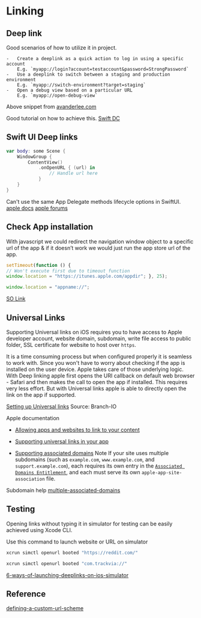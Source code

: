 # Linking

## Deep link

Good scenarios of how to utilize it in project.

```text
-   Create a deeplink as a quick action to log in using a specific account  
    E.g. `myapp://login?account=testaccount&password=StrongPassword`
-   Use a deeplink to switch between a staging and production environment  
    E.g. `myapp://switch-environment?target=staging`
-   Open a debug view based on a particular URL  
    E.g. `myapp://open-debug-view`
```

Above snippet from [avanderlee.com](https://www.avanderlee.com/swiftui/deeplink-url-handling) 

Good tutorial on how to achieve this.
[Swift DC](https://www.swiftdevcenter.com/custom-url-scheme-deep-link-ios-13-and-later-swift-5/)

## Swift UI Deep links

```swift
var body: some Scene {
    WindowGroup {
        ContentView()
            .onOpenURL { (url) in
                // Handle url here
            }
    }
}
```

Can't use the same App Delegate methods lifecycle options in SwiftUI.
[apple docs](https://developer.apple.com/documentation/swiftui/view/onopenurl(perform:)/)
[apple forums](https://developer.apple.com/forums/thread/651234)

## Check App installation

With javascript we could redirect the navigation window object to a specific url of the app & if it doesn’t work we would just run the app store url of the app.

```javascript
setTimeout(function () { 
// Won't execute first due to timeout function
window.location = "https://itunes.apple.com/appdir"; }, 25);

window.location = "appname://";
```

[SO Link](https://stackoverflow.com/questions/13044805/how-to-check-if-an-app-is-installed-from-a-web-page-on-an-iphone?rq=1)

## Universal Links

Supporting Universal links on iOS requires you to have access to Apple developer account, website domain, subdomain, write file access to public folder, SSL certificate for website to host over `https`. 

It is a time consuming process but when configured properly it is seamless to work with. Since you won't have to worry about checking if the app is installed on the user device. Apple takes care of those underlying logic. With Deep linking apple first opens the URI callback on default web browser - Safari and then makes the call to open the app if installed. This requires very less effort.
But with Universal links apple is able to directly open the link on the app if supported.

[Setting up Universal links](https://www.branch.io/resources/blog/how-to-setup-universal-links-to-deep-link-on-apple-ios/) Source: Branch-IO

Apple documentation

- [Allowing apps and websites to link to your content](https://developer.apple.com/documentation/xcode/allowing-apps-and-websites-to-link-to-your-content?language=objc)
- [Supporting universal links in your app](https://developer.apple.com/documentation/xcode/supporting-universal-links-in-your-app?language=objc)

- [Supporting associated domains](https://developer.apple.com/documentation/xcode/supporting-associated-domains?language=objc)
Note
If your site uses multiple subdomains (such as `example.com`, `www.example.com`, and `support.example.com`), each requires its own entry in the [`Associated Domains Entitlement`](https://developer.apple.com/documentation/bundleresources/entitlements/com_apple_developer_associated-domains), and each must serve its own `apple-app-site-association` file.

Subdomain help
[multiple-associated-domains](https://asbelita.medium.com/manage-universal-links-with-multiple-associated-domains-in-ios-97bda851b654)

## Testing

Opening links without typing it in simulator for testing can be easily achieved using Xcode CLI.

Use this command to launch website or URL on simulator

```bash
xcrun simctl openurl booted "https://reddit.com/"

xcrun simctl openurl booted "com.trackvia://"
```

[6-ways-of-launching-deeplinks-on-ios-simulator](https://isapozhnik.com/articles/6-ways-of-launching-deeplinks-on-ios-simulator/)

## Reference

[defining-a-custom-url-scheme](https://developer.apple.com/documentation/xcode/defining-a-custom-url-scheme-for-your-app)
